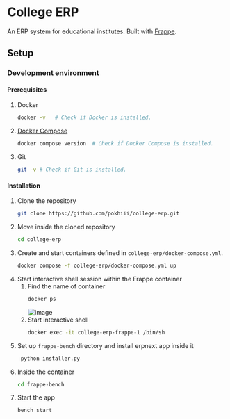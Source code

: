 # College ERP

An ERP system for educational institutes. Built with [Frappe](https://frappeframework.com/).

## Setup

### Development environment

#### Prerequisites

1. Docker
   ```sh
   docker -v   # Check if Docker is installed.
   ```
2. [Docker Compose](https://docs.docker.com/compose/)
   ```sh
   docker compose version  # Check if Docker Compose is installed.
   ```
3. Git
   ```sh
   git -v # Check if Git is installed.
   ```

#### Installation

1. Clone the repository
   ```sh
   git clone https://github.com/pokhiii/college-erp.git
   ```
2. Move inside the cloned repository
   ```sh
   cd college-erp
   ```
3. Create and start containers defined in `college-erp/docker-compose.yml`.
   ```sh
   docker compose -f college-erp/docker-compose.yml up
   ```
4. Start interactive shell session within the Frappe container
   1. Find the name of container
      ```sh
      docker ps
      ```
      ![image](https://github.com/pokhiii/college-erp/assets/11808845/4374419c-217c-42eb-b6e9-38020221c022)
   2. Start interactive shell
      ```sh
      docker exec -it college-erp-frappe-1 /bin/sh
      ```
5. Set up `frappe-bench` directory and install erpnext app inside it
   ```sh
    python installer.py
    ```
6. Inside the container
   ```sh
   cd frappe-bench
   ```
7. Start the app
   ```sh
   bench start
   ```